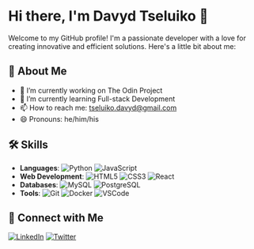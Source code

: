 # Hi there, I'm Davyd Tseluiko 👋

Welcome to my GitHub profile! I'm a passionate developer with a love for creating innovative and efficient solutions. Here's a little bit about me:

## 🚀 About Me

- 🔭 I’m currently working on The Odin Project
- 🌱 I’m currently learning Full-stack Development
- 📫 How to reach me: tseluiko.davyd@gmail.com 
- 😄 Pronouns: he/him/his

## 🛠️ Skills

- **Languages**: ![Python](https://img.shields.io/badge/Python-3776AB?style=for-the-badge&logo=python&logoColor=white) ![JavaScript](https://img.shields.io/badge/JavaScript-F7DF1E?style=for-the-badge&logo=javascript&logoColor=black)
- **Web Development**: ![HTML5](https://img.shields.io/badge/HTML5-E34F26?style=for-the-badge&logo=html5&logoColor=white) ![CSS3](https://img.shields.io/badge/CSS3-1572B6?style=for-the-badge&logo=css3&logoColor=white) ![React](https://img.shields.io/badge/React-20232A?style=for-the-badge&logo=react&logoColor=61DAFB)
- **Databases**: ![MySQL](https://img.shields.io/badge/MySQL-4479A1?style=for-the-badge&logo=mysql&logoColor=white) ![PostgreSQL](https://img.shields.io/badge/PostgreSQL-316192?style=for-the-badge&logo=postgresql&logoColor=white)
- **Tools**: ![Git](https://img.shields.io/badge/Git-F05032?style=for-the-badge&logo=git&logoColor=white) ![Docker](https://img.shields.io/badge/Docker-2496ED?style=for-the-badge&logo=docker&logoColor=white) ![VSCode](https://img.shields.io/badge/VS%20Code-0078d7?style=for-the-badge&logo=visual%20studio%20code&logoColor=white)

## 🔗 Connect with Me

[![LinkedIn](https://img.shields.io/badge/LinkedIn-0077B5?style=for-the-badge&logo=linkedin&logoColor=white)](https://www.linkedin.com/in/davyd-tseluiko-ab73ba2a8/)
[![Twitter](https://img.shields.io/badge/Twitter-1DA1F2?style=for-the-badge&logo=twitter&logoColor=white)](https://x.com/davyd_tseluiko)
